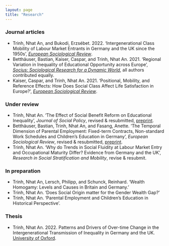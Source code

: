```yaml
---
layout: page
title: "Research"
---
```


### Journal articles

- Trinh, Nhat An, and Bukodi, Erzsébet. 2022. ‘Intergenerational Class Mobility of Labour Market Entrants in Germany and the UK since the 1950s’, *[European Sociological Review](https://doi.org/10.1093/esr/jcab028)*.
- Betthäuser, Bastian, Kaiser, Caspar, and Trinh, Nhat An. 2021. ‘Regional Variation in Inequality of Educational Opportunity across Europe’, *[Socius: Sociological Research for a Dynamic World](https://doi.org/10.1177/23780231211019890)*, all authors contributed equally. 
- Kaiser, Caspar, and Trinh, Nhat An. 2021. ‘Positional, Mobility, and Reference Effects: How Does Social Class Affect Life Satisfaction in Europe?’, *[European Sociological Review](https://doi.org/10.1093/esr/jcaa067)*.

### Under review

- Trinh, Nhat An. ‘The Effect of Social Benefit Reform on Educational Inequality’, *Journal
of Social Policy*, revised & resubmitted, [preprint](http://doi.org/10.31235/osf.io/kpxhf).
- Betthäuser, Bastian, Trinh, Nhat An, and Fasang, Anette. ‘The Temporal Dimension of Parental Employment: Fixed-term Contracts, Non-standard Work Schedules and Children’s Education in Germany’, *European Sociological Review*, revised & resubmitted, [preprint](https://www.scripts-berlin.eu/publications/working-paper-series/Working-Paper-12-2021/index.html).
- Trinh, Nhat An. ‘Why do Trends in Social Fluidity at Labour Market Entry and Occupational Maturity Differ? Evidence from Germany and the UK’, *Research in Social Stratification and Mobility*, revise & resubmit.

### In preparation

- Trinh, Nhat An, Lersch, Philipp, and Schunck, Reinhard. ‘Wealth Homogamy: Levels and Causes in Britain and Germany.’
- Trinh, Nhat An. ‘Does Social Origin matter for the Gender Wealth Gap?’
- Trinh, Nhat An. ‘Parental Employment and Children’s Education in Historical Perspective’.

### Thesis

- Trinh, Nhat An. 2022. Patterns and Drivers of Over-time Change in the Intergenerational Transmission of Inequality in Germany and the UK. [University of Oxford](https://ora.ox.ac.uk/objects/uuid:cbfb603b-ce55-49e2-87b6-011e7e39bd3f).
